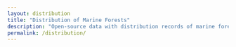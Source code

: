 ```yaml
---
layout: distribution
title: "Distribution of Marine Forests"
description: "Open-source data with distribution records of marine forests compiled from literature, herbaria, and the iNaturalist citizen science initiative."
permalink: /distribution/
---
```

